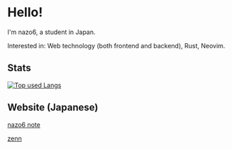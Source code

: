 # Hello!

I'm nazo6, a student in Japan.

Interested in: Web technology (both frontend and backend), Rust, Neovim.

## Stats

[![Top used Langs](https://github-readme-stats.vercel.app/api/top-langs/?username=nazo6&layout=compact&theme=tokyonight)](https://github.com/nazo6/)

## Website (Japanese)

[nazo6 note](https://note.nazo6.dev)

[zenn](https://zenn.dev/nazo6)
